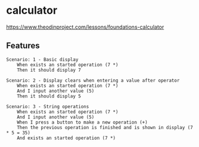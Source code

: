 # calculator

https://www.theodinproject.com/lessons/foundations-calculator

## Features

```gherkin
Scenario: 1 - Basic display
    When exists an started operation (7 *)
    Then it should display 7

Scenario: 2 - Display clears when entering a value after operator
    When exists an started operation (7 *)
    And I input another value (5)
    Then it should display 5

Scenario: 3 - String operations
    When exists an started operation (7 *)
    And I input another value (5)
    When I press a button to make a new operation (+)
    Then the previous operation is finished and is shown in display (7 * 5 = 35)
    And exists an started operation (7 *)
    
```